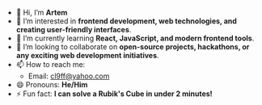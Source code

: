- 👋 Hi, I’m **Artem**  
- 👀 I’m interested in **frontend development, web technologies, and creating user-friendly interfaces**.  
- 🌱 I’m currently learning **React, JavaScript, and modern frontend tools**.  
- 💞️ I’m looking to collaborate on **open-source projects, hackathons, or any exciting web development initiatives**.  
- 📫 How to reach me:  
  - Email: cl9ff@yahoo.com
- 😄 Pronouns: **He/Him**  
- ⚡ Fun fact: **I can solve a Rubik's Cube in under 2 minutes!**  

<!---
cl9ff/cl9ff is a ✨ special ✨ repository because its `README.md` (this file) appears on your GitHub profile.
You can click the Preview link to take a look at your changes.
--->
